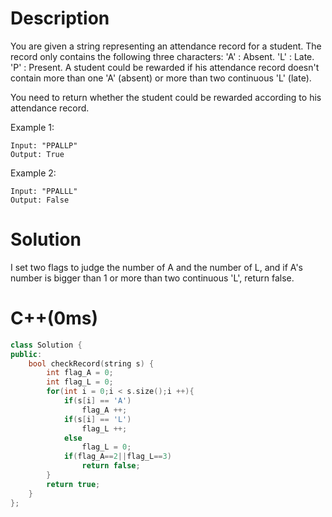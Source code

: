 # Description
You are given a string representing an attendance record for a student. The record only contains the following three characters:
'A' : Absent.
'L' : Late.
'P' : Present.
A student could be rewarded if his attendance record doesn't contain more than one 'A' (absent) or more than two continuous 'L' (late).

You need to return whether the student could be rewarded according to his attendance record.

Example 1:
```
Input: "PPALLP"
Output: True
```
Example 2:
```
Input: "PPALLL"
Output: False
```
# Solution
I set two flags to judge the number of A and the number of L, and if A's number is bigger than 1 or more than two continuous 'L', return false.
# C++(0ms)
```cpp
class Solution {
public:
    bool checkRecord(string s) {
        int flag_A = 0;
        int flag_L = 0;
        for(int i = 0;i < s.size();i ++){
            if(s[i] == 'A')
                flag_A ++;
            if(s[i] == 'L')
                flag_L ++;
            else
                flag_L = 0;
            if(flag_A==2||flag_L==3)
                return false;
        }
        return true;
    }
};
```

